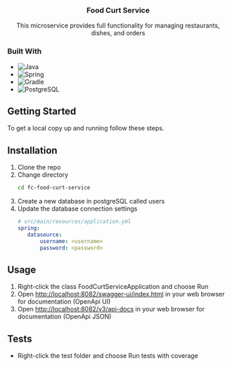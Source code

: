 <br />
<div align="center">
<h3 align="center">Food Curt Service</h3>
  <p align="center">
    This microservice provides full functionality for managing restaurants, dishes, and orders
  </p>
</div>

### Built With

* ![Java](https://img.shields.io/badge/java-%23ED8B00.svg?style=for-the-badge&logo=java&logoColor=white)
* ![Spring](https://img.shields.io/badge/Spring-6DB33F?style=for-the-badge&logo=spring&logoColor=white)
* ![Gradle](https://img.shields.io/badge/Gradle-02303A.svg?style=for-the-badge&logo=Gradle&logoColor=white)
* ![PostgreSQL](https://img.shields.io/badge/PostgreSQL-00000F?style=for-the-badge&logo=postgresql&logoColor=white)

## Getting Started

To get a local copy up and running follow these steps.

## Installation

1. Clone the repo
2. Change directory
   ```sh
   cd fc-food-curt-service
   ```
3. Create a new database in postgreSQL called users
4. Update the database connection settings 
   ```yml
   # src/main/resources/application.yml   
   spring:
      datasource:
          username: <username>
          password: <password>
   ```

## Usage

1. Right-click the class FoodCurtServiceApplication and choose Run
2. Open [http://localhost:8082/swagger-ui/index.html](http://localhost:8081/swagger-ui/index.html) in your web browser for documentation (OpenApi UI)
3. Open [http://localhost:8082/v3/api-docs](http://localhost:8081/v3/api-docs) in your web browser for documentation (OpenApi JSON)

## Tests

- Right-click the test folder and choose Run tests with coverage


